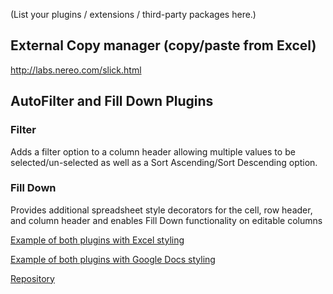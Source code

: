 (List your plugins / extensions / third-party packages here.)

## External Copy manager (copy/paste from Excel)

http://labs.nereo.com/slick.html


## AutoFilter and Fill Down Plugins

### Filter
Adds a filter option to a column header allowing multiple values to be selected/un-selected as well as a Sort Ascending/Sort Descending option.

### Fill Down

Provides additional spreadsheet style decorators for the cell, row header, and column header and enables Fill Down functionality on editable columns

[Example of both plugins with Excel styling](http://danny-sg.github.io/slickgrid-spreadsheet-plugins/examples/example-1-everything.htm)

[Example of both plugins with Google Docs styling](http://danny-sg.github.io/slickgrid-spreadsheet-plugins/examples/example-2-everything.htm)

[Repository](https://github.com/danny-sg/slickgrid-spreadsheet-plugins)

